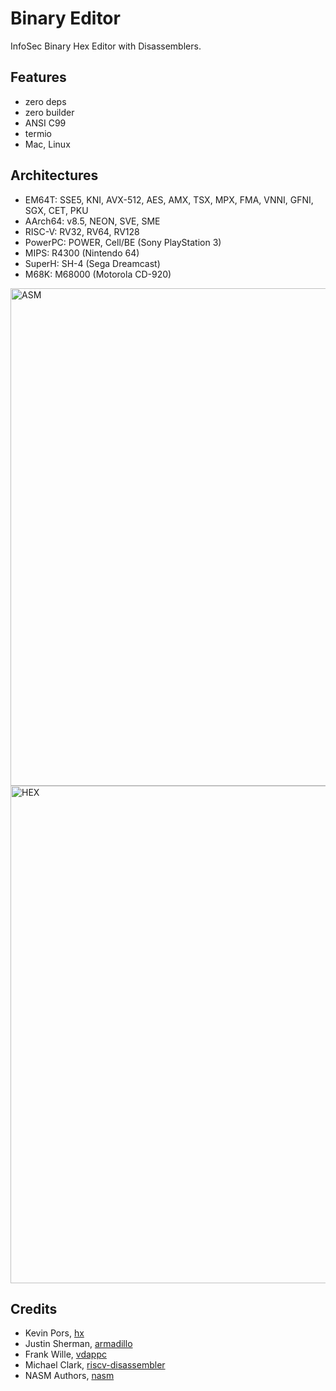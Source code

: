 Binary Editor
=============

InfoSec Binary Hex Editor with Disassemblers.

Features
--------

* zero deps
* zero builder
* ANSI C99
* termio
* Mac, Linux

Architectures
-------------

* EM64T: SSE5, KNI, AVX-512, AES, AMX, TSX, MPX, FMA, VNNI, GFNI, SGX, CET, PKU
* AArch64: v8.5, NEON, SVE, SME
* RISC-V: RV32, RV64, RV128
* PowerPC: POWER, Cell/BE (Sony PlayStation 3)
* MIPS: R4300 (Nintendo 64)
* SuperH: SH-4 (Sega Dreamcast)
* M68K: M68000 (Motorola CD-920)

<img width="796" alt="ASM" src="https://user-images.githubusercontent.com/144776/172079654-9380b592-ff6d-4f51-b0b4-9837ddc376ab.png">
<img width="796" alt="HEX" src="https://user-images.githubusercontent.com/144776/172079707-34d042b1-c2a8-49ed-88b0-3e21d7569106.png">

Credits
-------

* Kevin Pors, <a href="https://github.com/krpors/hx">hx</a>
* Justin Sherman, <a href="https://github.com/jsherman212/armadillo">armadillo</a>
* Frank Wille, <a href="https://github.com/BullyWiiPlaza/vdappc">vdappc</a>
* Michael Clark, <a href="https://github.com/michaeljclark/riscv-disassembler">riscv-disassembler</a>
* NASM Authors, <a href="https://github.com/netwide-assembler/nasm">nasm</a>
